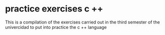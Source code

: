 # practice exercises c ++
This is a compilation of the exercises carried out in the third semester of the univercidad to put into practice the c ++ language
